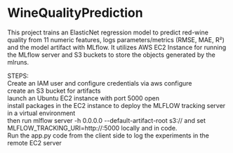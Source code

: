 # WineQualityPrediction
This project trains an ElasticNet regression model to predict red-wine quality from 11 numeric features, logs parameters/metrics (RMSE, MAE, R²) and the model artifact with MLflow. It utilizes AWS EC2 Instance for running the MLflow server and S3 buckets to store the objects generated by the mlruns. 
<p>
STEPS:
<br>
Create an IAM user and configure credentials via aws configure<br> 
create an S3 bucket for artifacts
<br> launch an Ubuntu EC2 instance with port 5000 open
<br>install packages in the EC2 instance to deploy the MLFLOW tracking server in a virtual environment
<br>then run mlflow server -h 0.0.0.0 --default-artifact-root s3://<your-bucket> and set MLFLOW_TRACKING_URI=http://<EC2-Public-DNS>:5000 locally and in code.
<br>Run the app.py code from the client side to log the experiments in the remote EC2 server
